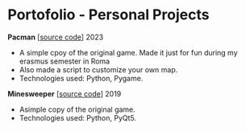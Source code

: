 # Portofolio - Personal Projects

**Pacman** \[[source code](https://github.com/raulmogos/pacman)] 2023
- A simple cpoy of the original game. Made it just for fun during my erasmus semester in Roma
- Also made a script to customize your own map.
- Technologies used: Python, Pygame.

**Minesweeper** \[[source code](https://github.com/raulmogos/MineSweeper)] 2019
- Asimple copy of the original game.
- Technologies used: Python, PyQt5.
